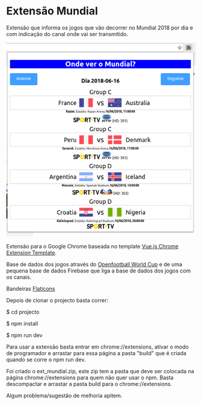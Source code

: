 # Extensão Mundial
Extensão que informa os jogos que vão decorrer no Mundial 2018 por dia e com indicação do canal onde vai ser transmitido.


![alt text](https://github.com/chateaufiesta/Extensao_mundial/raw/master/static/extensao.PNG)


Extensão para o Google Chrome baseada no template  <a href="https://github.com/YuraDev/vue-chrome-extension-template">Vue.js Chrome Extension Template</a>.

Base de dados dos jogos através do <a href="https://github.com/openfootball/world-cup.json">Openfootball World Cup</a> e de uma pequena base de dados Firebase que liga a base de dados dos jogos com os canais. 

Bandeiras <a href="https://www.flaticon.com/packs/international-flags">Flaticons</a>

Depois de clonar o projecto basta correr:

$ cd projecto

$ npm install

$ npm run dev


Para usar a extensão basta entrar em chrome://extensions, ativar o modo de programador e arrastar para essa página a pasta "build" que é criada quando se corre o npm run dev.

Foi criado o ext_mundial.zip, este zip tem a pasta que deve ser colocada na página chrome://extensions para quem não quer usar o npm. Basta descompactar e arrastar a pasta build para o chrome://extensions.

Algum problema/sugestão de melhoria apitem.

  
